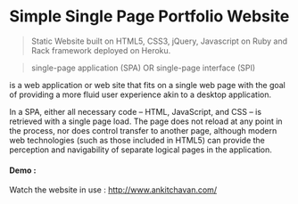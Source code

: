 # Simple Single Page Portfolio Website

> Static Website built on HTML5, CSS3, jQuery, Javascript on Ruby and Rack framework deployed on Heroku.

> single-page application (SPA) OR  single-page interface (SPI)

 is a web application or web site that fits on a single web page with the goal of providing a more fluid user experience akin to a desktop application.

In a SPA, either all necessary code – HTML, JavaScript, and CSS – is retrieved with a single page load. The page does not reload at any point in the process, nor does control transfer to another page, although modern web technologies (such as those included in HTML5) can provide the perception and navigability of separate logical pages in the application.

#### Demo :
Watch the website in use : http://www.ankitchavan.com/

